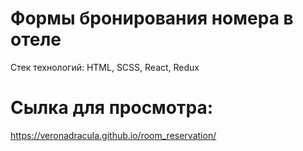 # Формы бронирования номера в отеле
Стек технологий: HTML, SCSS, React, Redux  

# Сылка для просмотра:  
https://veronadracula.github.io/room_reservation/


